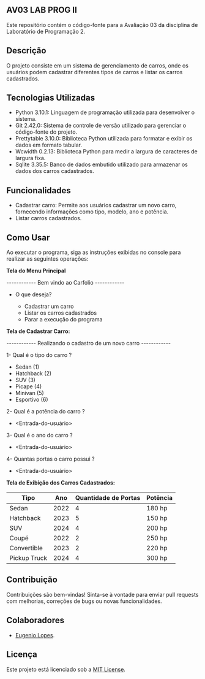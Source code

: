 ## AV03 LAB PROG II

Este repositório contém o código-fonte para a Avaliação 03 da disciplina de Laboratório de Programação 2.

## Descrição

O projeto consiste em um sistema de gerenciamento de carros, onde os usuários podem cadastrar diferentes tipos de carros e listar os carros cadastrados.

## Tecnologias Utilizadas

- Python 3.10.1: Linguagem de programação utilizada para desenvolver o sistema.
- Git 2.42.0: Sistema de controle de versão utilizado para gerenciar o código-fonte do projeto.
- Prettytable 3.10.0: Biblioteca Python utilizada para formatar e exibir os dados em formato tabular.
- Wcwidth 0.2.13: Biblioteca Python para medir a largura de caracteres de largura fixa.
- Sqlite 3.35.5: Banco de dados embutido utilizado para armazenar os dados dos carros cadastrados.

## Funcionalidades

- Cadastrar carro: Permite aos usuários cadastrar um novo carro, fornecendo informações como tipo, modelo, ano e potência.
- Listar carros cadastrados.


## Como Usar

Ao executar o programa, siga as instruções exibidas no console para realizar as seguintes operações:


**Tela do Menu Principal**


------------ Bem vindo ao Carfolio ------------

- O que deseja?

  - Cadastrar um carro
  - Listar os carros cadastrados
  - Parar a execução do programa

**Tela de Cadastrar Carro:**

------------ Realizando o cadastro de um novo carro ------------

1- Qual é o tipo do carro ?

  - Sedan (1)
  - Hatchback (2)
  - SUV (3)
  - Picape (4)
  - Minivan (5)
  - Esportivo (6)

2- Qual é a potência do carro ?
  
  - <Entrada-do-usuário>

3- Qual é o ano do carro ?

  - <Entrada-do-usuário>

4- Quantas portas o carro possui ?

  - <Entrada-do-usuário>

**Tela de Exibição dos Carros Cadastrados:**

| Tipo          | Ano | Quantidade de Portas | Potência |
|---------------|-----|----------------------|----------|
| Sedan         | 2022| 4                    | 180 hp   |
| Hatchback     | 2023| 5                    | 150 hp   |
| SUV           | 2024| 4                    | 200 hp   |
| Coupé         | 2022| 2                    | 250 hp   |
| Convertible   | 2023| 2                    | 220 hp   |
| Pickup Truck  | 2024| 4                    | 300 hp   |

## Contribuição

Contribuições são bem-vindas! Sinta-se à vontade para enviar pull requests com melhorias, correções de bugs ou novas funcionalidades.

## Colaboradores

- [Eugenio Lopes](https://github.com/Eugenio1997).


## Licença

Este projeto está licenciado sob a [MIT License](https://opensource.org/licenses/MIT).
